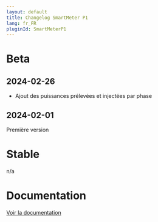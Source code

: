 ```yaml
---
layout: default
title: Changelog SmartMeter P1
lang: fr_FR
pluginId: SmartMeterP1
---
```


# Beta

## 2024-02-26

- Ajout des puissances prélevées et injectées par phase

## 2024-02-01

Première version

# Stable

n/a

# Documentation

[Voir la documentation]({{site.baseurl}}/{{page.pluginId}}/{{page.lang}})
